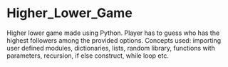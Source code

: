 # Higher_Lower_Game
Higher lower game made using Python. Player has to guess who has the highest followers among the provided options. Concepts used: importing user defined modules, dictionaries, lists, random library, functions with parameters, recursion, if else construct, while loop etc.
